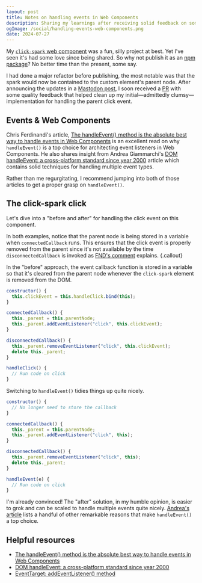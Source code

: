 ```yaml
---
layout: post
title: Notes on handling events in Web Components
description: Sharing my learnings after receiving solid feedback on some web component code.
ogImage: /social/handling-events-web-components.png
date: 2024-07-27
---
```


My [`click-spark` web component](/blog/click-spark/) was a fun, silly project at best. Yet I've seen it's had some love since being shared. So why not publish it as an [npm package](https://www.npmjs.com/package/click-spark)? No better time than the present, some say.

I had done a major refactor before publishing, the most notable was that the spark would now be contained to the custom element's parent node. After announcing the updates in a [Mastodon post](https://fosstodon.org/@hexagoncircle/112855152216537788), I soon received a [PR](https://github.com/hexagoncircle/click-spark/pull/7#discussion_r1693933865) with some quality feedback that helped clean up my initial—admittedly clumsy—implementation for handling the parent click event.

## Events & Web Components

Chris Ferdinandi's article, [The handleEvent() method is the absolute best way to handle events in Web Components](https://gomakethings.com/the-handleevent-method-is-the-absolute-best-way-to-handle-events-in-web-components/) is an excellent read on why `handleEvent()` is a top choice for architecting event listeners in Web Components. He also shares insight from Andrea Giammarchi's [DOM handleEvent: a cross-platform standard since year 2000](https://webreflection.medium.com/dom-handleevent-a-cross-platform-standard-since-year-2000-5bf17287fd38) article which contains solid techniques for handling multiple event types.

Rather than me regurgitating, I recommend jumping into both of those articles to get a proper grasp on `handleEvent()`.

## The click-spark click

Let's dive into a "before and after" for handling the click event on this component.

In both examples, notice that the parent node is being stored in a variable when `connectedCallback` runs. This ensures that the click event is properly removed from the parent since it's not available by the time `disconnectedCallback` is invoked as [FND's comment](https://github.com/hexagoncircle/click-spark/pull/7#discussion_r1693936577) explains.
{.callout}

In the "before" approach, the event callback function is stored in a variable so that it's cleared from the parent node whenever the `click-spark` element is removed from the DOM.

```js
constructor() {
  this.clickEvent = this.handleClick.bind(this);
}

connectedCallback() {
  this._parent = this.parentNode;
  this._parent.addEventListener("click", this.clickEvent);
}

disconnectedCallback() {
  this._parent.removeEventListener("click", this.clickEvent);
  delete this._parent;
}

handleClick() {
  // Run code on click
}
```

Switching to `handleEvent()` tidies things up quite nicely.

```js
constructor() {
  // No longer need to store the callback
}

connectedCallback() {
  this._parent = this.parentNode;
  this._parent.addEventListener("click", this);
}

disconnectedCallback() {
  this._parent.removeEventListener("click", this);
  delete this._parent;
}

handleEvent(e) {
  // Run code on click
}
```

I'm already convinced! The "after" solution, in my humble opinion, is easier to grok and can be scaled to handle multiple events quite nicely. [Andrea's article](https://webreflection.medium.com/dom-handleevent-a-cross-platform-standard-since-year-2000-5bf17287fd38) lists a handful of other remarkable reasons that make `handleEvent()` a top choice.

## Helpful resources

- [The handleEvent() method is the absolute best way to handle events in Web Components](https://gomakethings.com/the-handleevent-method-is-the-absolute-best-way-to-handle-events-in-web-components/)
- [DOM handleEvent: a cross-platform standard since year 2000](https://webreflection.medium.com/dom-handleevent-a-cross-platform-standard-since-year-2000-5bf17287fd38)
- [EventTarget: addEventListener() method](https://developer.mozilla.org/en-US/docs/Web/API/EventTarget/addEventListener)
